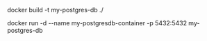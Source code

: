 
docker build -t my-postgres-db ./


docker run -d --name my-postgresdb-container -p 5432:5432 my-postgres-db
